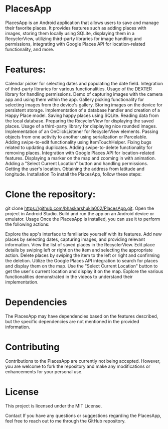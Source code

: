 # PlacesApp
PlacesApp is an Android application that allows users to save and manage their favorite places. 
It provides features such as adding places with images, storing them locally using SQLite, displaying them in a RecyclerView, utilizing third-party libraries for image handling and permissions, integrating with Google Places API for location-related functionality, and more.

# Features:
Calendar picker for selecting dates and populating the date field.
Integration of third-party libraries for various functionalities.
Usage of the DEXTER library for handling permissions.
Demo of capturing images with the camera app and using them within the app.
Gallery picking functionality for selecting images from the device's gallery.
Storing images on the device for persistent storage.
Implementation of a database handler and creation of a Happy Place model.
Saving happy places using SQLite.
Reading data from the local database.
Preparing the RecyclerView for displaying the saved places.
Usage of a third-party library for displaying nice rounded images.
Implementation of an OnClickListener for RecyclerView elements.
Passing objects from one activity to another using serialization or Parcelable.
Adding swipe-to-edit functionality using ItemTouchHelper.
Fixing bugs related to updating duplicates.
Adding swipe-to-delete functionality for removing places.
Integration with Google Places API for location-related features.
Displaying a marker on the map and zooming in with animation.
Adding a "Select Current Location" button and handling permissions.
Getting the user's location.
Obtaining the address from latitude and longitude.
Installation
To install the PlacesApp, follow these steps:

# Clone the repository: 
git clone https://github.com/bhaskarshukla002/PlacesApp.git.
Open the project in Android Studio.
Build and run the app on an Android device or emulator.
Usage
Once the PlacesApp is installed, you can use it to perform the following actions:

Explore the app's interface to familiarize yourself with its features.
Add new places by selecting dates, capturing images, and providing relevant information.
View the list of saved places in the RecyclerView.
Edit place details by swiping left or right on the item and selecting the appropriate action.
Delete places by swiping the item to the left or right and confirming the deletion.
Utilize the Google Places API integration to search for places and display them on the map.
Use the "Select Current Location" button to get the user's current location and display it on the map.
Explore the various functionalities demonstrated in the videos to understand their implementation.
# Dependencies
The PlacesApp may have dependencies based on the features described, but the specific dependencies are not mentioned in the provided information.

# Contributing
Contributions to the PlacesApp are currently not being accepted. However, you are welcome to fork the repository and make any modifications or enhancements for your personal use.

# License
This project is licensed under the MIT License.

Contact
If you have any questions or suggestions regarding the PlacesApp, feel free to reach out to me through the GitHub repository.

